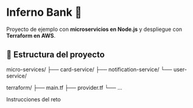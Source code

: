 # Inferno Bank 🏦

Proyecto de ejemplo con **microservicios en Node.js** y despliegue con **Terraform en AWS**.

## 📂 Estructura del proyecto

micro-services/
├── card-service/
├── notification-service/
└── user-service/

terraform/
├── main.tf
├── provider.tf
└── ...


Instrucciones del reto